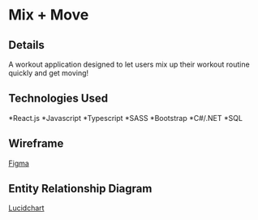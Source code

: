 # Mix + Move

## Details
A workout application designed to let users mix up their workout routine quickly and get moving! 

## Technologies Used
*React.js
*Javascript
*Typescript
*SASS
*Bootstrap
*C#/.NET
*SQL

## Wireframe
[Figma](https://www.figma.com/file/46TUQrz7tCv9wqX3CS1RS7/Mix-%2B-Move?node-id=0%3A1)

## Entity Relationship Diagram
[Lucidchart](https://lucid.app/lucidchart/4a847854-2f3b-4888-8260-f306a15f14d0/edit?page=0_0#)

